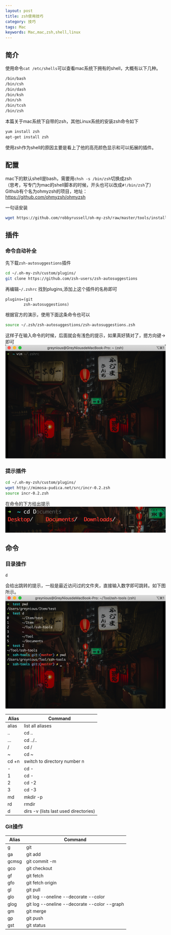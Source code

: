 ```yaml
---
layout: post
title: zsh使用技巧
category: 技巧
tags: Mac
keywords: Mac,mac,zsh,shell,linux
---
```


## 简介
使用命令`cat /etc/shells`可以查看mac系统下拥有的shell，大概有以下几种。
```bash
/bin/bash
/bin/csh
/bin/dash
/bin/ksh
/bin/sh
/bin/tcsh
/bin/zsh
```
本篇关于mac系统下自带的zsh，其他Linux系统的安装zsh命令如下
```bash
yum install zsh
apt-get install zsh
```

使用zsh作为shell的原因主要是看上了他的高亮颜色显示和可以拓展的插件。

## 配置
mac下的默认shell是bash，需要用`chsh -s /bin/zsh`切换成zsh  
（思考，写专门为mac的shell脚本的时候，开头也可以改成`#!/bin/zsh`了）  
Github有个名为ohmyzsh的项目，地址：<https://github.com/ohmyzsh/ohmyzsh>

一句话安装
```bash
wget https://github.com/robbyrussell/oh-my-zsh/raw/master/tools/install.sh -O - | sh
```
## 插件

### 命令自动补全
先下载`zsh-autosuggestions`插件
```bash
cd ~/.oh-my-zsh/custom/plugins/
git clone https://github.com/zsh-users/zsh-autosuggestions
```
再编辑`~/.zshrc`
找到plugins,添加上这个插件的名称即可
```
plugins=(git
        zsh-autosuggestions)
```
根据官方的演示，使用下面这条命令也可以
```bash
source ~/.zsh/zsh-autosuggestions/zsh-autosuggestions.zsh
```
这样子在输入命令的时候，后面就会有浅色的提示，如果真好猜对了，摁方向键→即可 
![](/assets/img/skill/zsh2.png)

### 提示插件

```bash
cd ~/.oh-my-zsh/custom/plugins/
wget http://mimosa-pudica.net/src/incr-0.2.zsh 
source incr-0.2.zsh  
```
在命令的下方给出提示
![](/assets/img/skill/zsh3.png)

## 命令

### 目录操作

```
d
```
会给出跳转的提示，一般是最近访问过的文件夹，直接输入数字即可跳转。如下图所示。
![](/assets/img/skill/zsh1.png)


Alias|	Command
--|--
alias|	list all aliases
..|	cd ..
...|	cd ../..
/|cd /
~|cd ~
cd +n|switch to directory number n
-|cd -
1|cd -
2|cd -2
3|cd -3
md|mkdir -p
rd|rmdir
d|dirs -v (lists last used directories)

### Git操作
Alias|Command
--|--
g|git
ga|git add
gcmsg|git commit -m
gco|git checkout
gf|git fetch
gfo|git fetch origin
gl|git pull
glo|git log --oneline --decorate --color
glog|git log --oneline --decorate --color --graph
gm|git merge
gp|git push
gst|git status